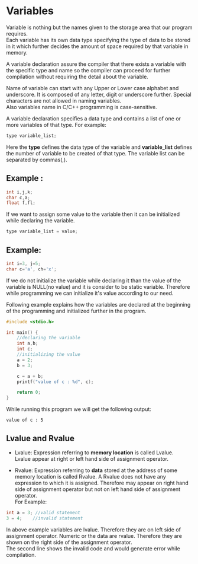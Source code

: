 # Variables  

Variable is nothing but the names given to the storage area that our program requires.  
Each variable has its own data type specifying the type of data to be stored in it which further decides the amount of space required by that variable in memory. 

A variable declaration assure the compiler that there exists a variable with the specific type and name so the compiler can proceed for further compilation without requiring the detail about the variable.  

Name of variable can start with any Upper or Lower case alphabet and underscore. It is composed of any letter, digit or underscore further. Special characters are not allowed in naming variables.  
Also variables name in C/C++ programming is case-sensitive.  

A variable declaration specifies a data type and contains a list of one or more variables of that type. For example:

```c++
type variable_list;
```
Here the **type** defines the data type of the variable and **variable_list** defines the number of variable to be created of that type. The variable list can be separated by commas(,).

## Example :
```c++
int i,j,k;
char c,a;
float f,fl;
```
If we want to assign some value to the variable then it can be initialized while declaring the variable.  
```c++
type variable_list = value;
```

## Example:
```c++
int i=3, j=5;
char c='a', ch='x';
```
If we do not initialize the variable while declaring it than the value of the variable is NULL(no value) and it is consider to be static variable. Therefore while programming we can initialize it's value according to our need.  

Following example explains how the variables are declared at the beginning of the programming and initialized further in the program.  
```c++
#include <stdio.h>

int main() {
    //declaring the variable 
    int a,b;
    int c;
    //initializing the value
    a = 2;
    b = 3;

    c = a + b;
    printf("value of c : %d", c);

    return 0;
}
```  
While running this program we will get the following output:
```
value of c : 5
```  
## Lvalue and Rvalue  

* Lvalue: Expression referring to **memory location** is called Lvalue.  
Lvalue appear at right or left hand side of assignment operator.

* Rvalue: Expression referring to **data** stored at the address of some memory location is called Rvalue. A Rvalue does not have any expression to which it is assigned. Therefore may appear on right hand side of assignment operator but not on left hand side of assignment operator.  
For Example:  
```c++
int a = 3; //valid statement
3 = 4;    //invalid statement
``` 
In above example variables are lvalue. Therefore they are on left side of assignment operator. Numeric or the data are rvalue. Therefore they are shown on the right side of the assignment operator.  
The second line shows the invalid code and would generate error while compilation.  


